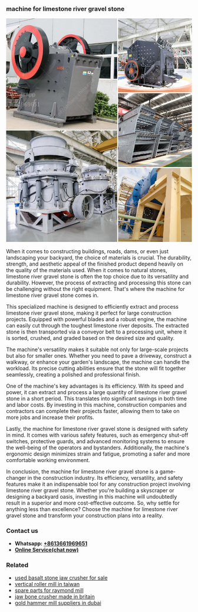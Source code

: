 <h3>machine for limestone river gravel stone</h3><img src='1708498023.jpg' alt=''><p>When it comes to constructing buildings, roads, dams, or even just landscaping your backyard, the choice of materials is crucial. The durability, strength, and aesthetic appeal of the finished product depend heavily on the quality of the materials used. When it comes to natural stones, limestone river gravel stone is often the top choice due to its versatility and durability. However, the process of extracting and processing this stone can be challenging without the right equipment. That's where the machine for limestone river gravel stone comes in.</p><p>This specialized machine is designed to efficiently extract and process limestone river gravel stone, making it perfect for large construction projects. Equipped with powerful blades and a robust engine, the machine can easily cut through the toughest limestone river deposits. The extracted stone is then transported via a conveyor belt to a processing unit, where it is sorted, crushed, and graded based on the desired size and quality.</p><p>The machine's versatility makes it suitable not only for large-scale projects but also for smaller ones. Whether you need to pave a driveway, construct a walkway, or enhance your garden's landscape, the machine can handle the workload. Its precise cutting abilities ensure that the stone will fit together seamlessly, creating a polished and professional finish.</p><p>One of the machine's key advantages is its efficiency. With its speed and power, it can extract and process a large quantity of limestone river gravel stone in a short period. This translates into significant savings in both time and labor costs. By investing in this machine, construction companies and contractors can complete their projects faster, allowing them to take on more jobs and increase their profits.</p><p>Lastly, the machine for limestone river gravel stone is designed with safety in mind. It comes with various safety features, such as emergency shut-off switches, protective guards, and advanced monitoring systems to ensure the well-being of the operators and bystanders. Additionally, the machine's ergonomic design minimizes strain and fatigue, promoting a safer and more comfortable working environment.</p><p>In conclusion, the machine for limestone river gravel stone is a game-changer in the construction industry. Its efficiency, versatility, and safety features make it an indispensable tool for any construction project involving limestone river gravel stone. Whether you're building a skyscraper or designing a backyard oasis, investing in this machine will undoubtedly result in a superior and more cost-effective outcome. So, why settle for anything less than excellence? Choose the machine for limestone river gravel stone and transform your construction plans into a reality.</p><h3>Contact us</h3><ul><li><strong>Whatsapp:&nbsp;<a href="https://wa.me/8613661969651">+8613661969651</a></strong></li><li><a href="https://swt.shibang-china.com/?git&amp;zhl&amp;machine for limestone river gravel stone"><strong>Online Service(chat now)</strong></a></li></ul><h3>Related</h3><ul><li><a href='used basalt stone jaw crusher for sale.md'>used basalt stone jaw crusher for sale</a></li><li><a href='vertical roller mill in taiwan.md'>vertical roller mill in taiwan</a></li><li><a href='spare parts for raymond mill.md'>spare parts for raymond mill</a></li><li><a href='jaw bone crusher made in britain.md'>jaw bone crusher made in britain</a></li><li><a href='gold hammer mill suppliers in dubai.md'>gold hammer mill suppliers in dubai</a></li></ul>